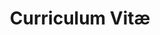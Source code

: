 ---
title: Curriculum Vitæ
layout: cv
actions:
  - label: "cv"
    icon: pdf
    url: "/assets/pdf/tgsylvestre_resume.pdf"
---